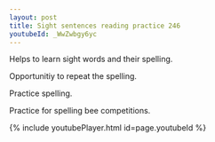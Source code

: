 ```yaml
---
layout: post
title: Sight sentences reading practice 246
youtubeId: _WwZwbgy6yc
---
```

 
 
Helps to learn sight words and their spelling.

Opportunitiy to repeat the spelling. 

Practice spelling. 
 
Practice for spelling bee competitions. 
 
{% include youtubePlayer.html id=page.youtubeId %}
 
 
